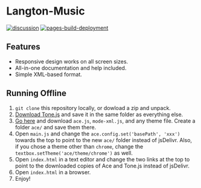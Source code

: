 # Langton-Music

[![discussion](https://img.shields.io/badge/discussion-conwaylife.com-blue)](https://conwaylife.com/forums/viewtopic.php?f=11&p=147432) [![pages-build-deployment](https://github.com/dragoncoder047/langton-music/actions/workflows/pages/pages-build-deployment/badge.svg)](https://github.com/dragoncoder047/langton-music/actions/workflows/pages/pages-build-deployment)

## Features

* Responsive design works on all screen sizes.
* All-in-one documentation and help included.
* Simple XML-based format.

## Running Offline

1. `git clone` this repository locally, or dowload a zip and unpack.
2. [Download Tone.js](https://cdn.jsdelivr.net/npm/tone@14.7.77/build/Tone.min.js) and save it in the same folder as everything else.
3. [Go here](https://cdn.jsdelivr.net/npm/ace-builds@1.10.0/src-noconflict/) and download `ace.js`, `mode-xml.js`, and any theme file. Create a folder `ace/` and save them there.
4. Open `main.js` and change the `ace.config.set('basePath', 'xxx')` towards the top to point to the new `ace/` folder instead of jsDelivr. Also, if you chose a theme other than `chrome`, change the `textbox.setTheme('ace/theme/chrome')` as well.
5. Open `index.html` in a text editor and change the two links at the top to point to the downloaded copies of Ace and Tone.js instead of jsDelivr.
6. Open `index.html` in a browser.
7. Enjoy!

